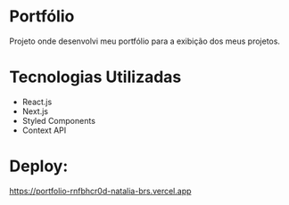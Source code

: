 # Portfólio

Projeto onde desenvolvi meu portfólio para a exibição dos meus projetos.

# Tecnologias Utilizadas

- React.js
- Next.js
- Styled Components
- Context API

# Deploy:
https://portfolio-rnfbhcr0d-natalia-brs.vercel.app
